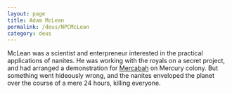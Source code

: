 ```yaml
---
layout: page
title: Adam McLean
permalink: /deus/NPCMcLean
category: deus
---
```

McLean was a scientist and enterpreneur interested in the practical applications of nanites. He was working with the royals on a secret project, and had arranged a demonstration for [Mercabah](OrgMercabah) on Mercury colony. But something went hideously wrong, and the nanites enveloped the planet over the course of a mere 24 hours, killing everyone.
